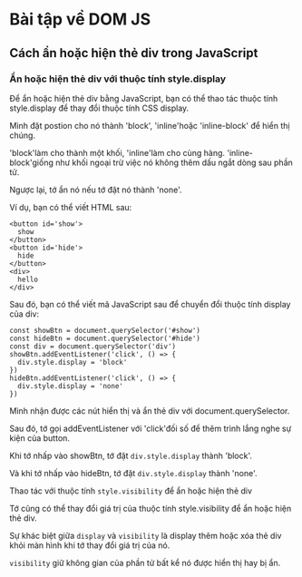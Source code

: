 # Bài tập về DOM JS

## Cách ẩn hoặc hiện thẻ div trong JavaScript

### Ẩn hoặc hiện thẻ div với thuộc tính style.display

Để ẩn hoặc hiện thẻ div bằng JavaScript, bạn có thể thao tác thuộc tính style.display để thay đổi thuộc tính CSS display.

Mình đặt postion cho nó thành 'block', 'inline'hoặc 'inline-block' để hiển thị chúng.

'block'làm cho thành một khối, 'inline'làm cho cùng hàng. 'inline-block'giống như khối ngoại trừ việc nó không thêm dấu ngắt dòng sau phần tử.

Ngược lại, tớ ẩn nó nếu tớ đặt nó thành 'none'.

Ví dụ, bạn có thể viết HTML sau:

```
<button id='show'>
  show
</button>
<button id='hide'>
  hide
</button>
<div>
  hello
</div>
```
Sau đó, bạn có thể viết mã JavaScript sau để chuyển đổi thuộc tính display của div:

```
const showBtn = document.querySelector('#show')
const hideBtn = document.querySelector('#hide')
const div = document.querySelector('div')
showBtn.addEventListener('click', () => {
  div.style.display = 'block'
})
hideBtn.addEventListener('click', () => {
  div.style.display = 'none'
})
```
Mình nhận được các nút hiển thị và ẩn thẻ div với document.querySelector.

Sau đó, tớ gọi addEventListener với 'click'đối số để thêm trình lắng nghe sự kiện của button.

Khi tớ nhấp vào showBtn, tớ đặt `div.style.display` thành 'block'.

Và khi tớ nhấp vào hideBtn, tớ đặt `div.style.display` thành 'none'.

Thao tác với thuộc tính `style.visibility` để ẩn hoặc hiện thẻ div

Tớ cũng có thể thay đổi giá trị của thuộc tính style.visibility để ẩn hoặc hiện thẻ div.

Sự khác biệt giữa `display` và `visibility` là display thêm hoặc xóa thẻ div khỏi màn hình khi tớ thay đổi giá trị của nó.

`visibility` giữ không gian của phần tử bất kể nó được hiển thị hay bị ẩn.

